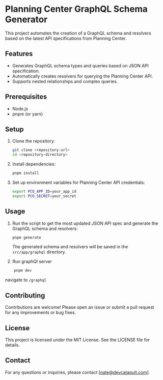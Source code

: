 # Planning Center GraphQL Schema Generator

This project automates the creation of a GraphQL schema and resolvers based on the latest API specifications from Planning Center.

## Features

- Generates GraphQL schema types and queries based on JSON API specification.
- Automatically creates resolvers for querying the Planning Center API.
- Supports nested relationships and complex queries.

## Prerequisites

- Node.js
- pnpm (or yarn)

## Setup

1. Clone the repository:

   ```sh
   git clone <repository-url>
   cd <repository-directory>
   ```

2. Install dependencies:

   ```sh
   pnpm install
   ```

3. Set up environment variables for Planning Center API credentials:

   ```sh
   export PCO_APP_ID=your_app_id
   export PCO_SECRET=your_secret
   ```

## Usage

1. Run the script to get the most updated JSON API spec and generate the GraphQL schema and resolvers:

   ```sh
   pnpm generate
   ```

   The generated schema and resolvers will be saved in the `src/app/graphql` directory.

2. Run graphQl server

```sh
    pnpm dev
```

navigate to `/graphql`

## Contributing

Contributions are welcome! Please open an issue or submit a pull request for any improvements or bug fixes.

## License

This project is licensed under the MIT License. See the LICENSE file for details.

## Contact

For any questions or inquiries, please contact [nate@devcatapult.com].

